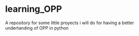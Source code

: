 # learning_OPP
A repository for some little proyects i will do for having a better undertanding of OPP in python
